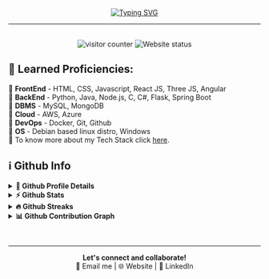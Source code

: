 <div align="center">
  <a href="https://git.io/typing-svg"><img src="https://readme-typing-svg.demolab.com?font=Fira+Code&pause=1000&color=00FFFF&center=true&vCenter=true&random=false&width=450&lines=%F0%9F%A7%99%E2%80%8D%E2%99%82%EF%B8%8F+Greetings%2C+Fellow+Wanderer!+%F0%9F%9A%80;I'm+Nayan+Mapara!+%F0%9F%A7%91%E2%80%8D%F0%9F%92%BB;A+Student+%F0%9F%91%A8%E2%80%8D%F0%9F%8E%93+%7C+Tech+Enthusiast+%F0%9F%92%BB;I+welcome+you+to+my+profile!+%E2%8F%B3;Don't+remain+idle%2C+venture+forth!+%F0%9F%97%BA%EF%B8%8F" alt="Typing SVG" /></a>
  <hr>
</div>

<div align="center">
  <br>
  <img src="https://visitcount.itsvg.in/api?id=nayanmapara&label=Visitors&color=0&icon=0&pretty=true" alt="visitor counter"/>
  <img src="https://img.shields.io/website?url=https%3A%2F%2Fnayanm.me&style=flat&label=Website Status" alt="Website status"/>
</div>

<h2>🥇 Learned Proficiencies:</h2><p>
🔸 <b>FrontEnd</b> - HTML, CSS, Javascript, React JS, Three JS, Angular
<br>🔸 <b>BackEnd</b> - Python, Java, Node.js, C, C#, Flask, Spring Boot
<br>🔸 <b>DBMS</b> - MySQL, MongoDB
<br>🔸 <b>Cloud</b> - AWS, Azure
<br>🔸 <b>DevOps</b> - Docker, Git, Github
<br>🔸 <b>OS</b> - Debian based linux distro, Windows
<br>🔸 To know more about my Tech Stack click <a href='https://nayanm.me/'>here</a>.
</p>

## ℹ️ Github Info
<details>
  <summary><b>🔎 Github Profile Details</b></summary>
  <p align="center"><img height="180em" src="https://github-profile-summary-cards.vercel.app/api/cards/profile-details?username=nayanmapara&theme=github_dark" alt="nayanmapara" align = "center"/></p>
</details>
<details>
   <summary><b>⚡ Github Stats</b></summary>
  <p align="center"><img height="180em" src="https://github-readme-stats.vercel.app/api?username=nayanmapara&theme=dark&show_icons=true&hide_border=false&count_private=true" alt="nayanmapara" align = "center"/>
  <img height="180em" src="https://github-readme-stats.vercel.app/api/top-langs/?username=nayanmapara&theme=dark&show_icons=true&hide_border=false&layout=compact" alt="nayanmapara" align = "center"/></p>
</details>
<details>
  <summary><b>🔥 Github Streaks</b></summary>
  <p align="center"><img height="180em" src="https://streak-stats.demolab.com?user=nayanmapara&theme=github-dark&border_radius=5.5" alt="nayanmapara" /></p>
</details>

<details>
  <summary><b>📊 Github Contribution Graph</b></summary>
  <p align="center"><img height="180em" alt="Nayan M's Activity Graph" src="https://github-readme-streak-stats.herokuapp.com/?user=nayanmapara&theme=dark&hide_border=false" /></p>
</details>

<br><hr>
<div align="center">
  <b>Let's connect and collaborate!</b><br>
  <a href="mailto:hello@nayanm.me" style="text-decoration: none;">📧 Email me</a>
  <span> | </span>
  <a href="https://nayanm.me" style="text-decoration: none;">🌐 Website</a>
  <span> | </span>
  <a href="https://www.linkedin.com/in/nayanmapara/" style="text-decoration: none;">👔 LinkedIn</a>
</div>
